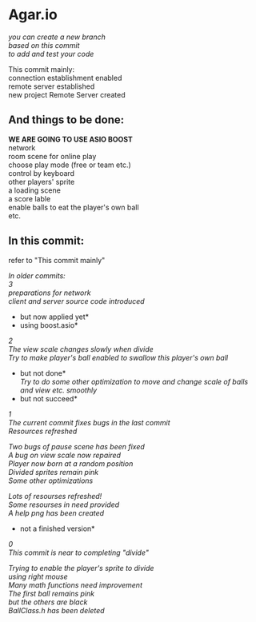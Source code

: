 # Agar.io  
*you can create a new branch*  
*based on this commit*  
*to add and test your code*  
  
This commit mainly:  
connection establishment enabled  
remote server established  
new project Remote Server created  
  
  
## And things to be done:  
**WE ARE GOING TO USE ASIO BOOST**  
network  
room scene for online play  
choose play mode (free or team etc.)  
control by keyboard  
other players' sprite  
a loading scene  
a score lable  
enable balls to eat the player's own ball  
etc.  
  
## In this commit:  
refer to "This commit mainly"  
  
  
*In older commits:*  
*3*  
*preparations for network*  
*client and server source code introduced*  
*  but now applied yet*  
*  using boost.asio*  
  
*2*  
*The view scale changes slowly when divide*  
*Try to make player's ball enabled to swallow this player's own ball*  
*  but not done*  
*Try to do some other optimization to move and change scale of balls and view etc. smoothly*  
*  but not succeed*  
  
*1*  
*The current commit fixes bugs in the last commit*  
*Resources refreshed*  
  
*Two bugs of pause scene has been fixed*  
*A bug on view scale now repaired*  
*Player now born at a random position*  
*Divided sprites remain pink*  
*Some other optimizations*  
  
*Lots of resourses refreshed!*  
*Some resourses in need provided*  
*A help png has been created*  
*  not a finished version*  
  
*0*  
*This commit is near to completing "divide"*  
  
*Trying to enable the player's sprite to divide*  
    *using right mouse*  
*Many math functions need improvement*  
*The first ball remains pink*  
    *but the others are black*  
*BallClass.h has been deleted*  
